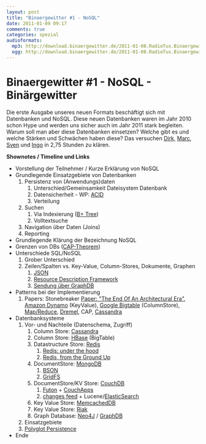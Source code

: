 ```yaml
---
layout: post
title: "Binaergewitter #1 - NoSQL"
date: 2011-01-09 09:17
comments: true
categories: spezial
audioformats:
  mp3: http://download.binaergewitter.de/2011-01-08.RadioTux.Binaergewitter.NoSQL.mp3
  ogg: http://download.binaergewitter.de/2011-01-08.RadioTux.Binaergewitter.NoSQL.ogg
---
```

# Binaergewitter #1 - NoSQL - Binärgewitter

Die erste Ausgabe unseres neuen Formats beschäftigt sich mit Datenbanken und NoSQL. Diese neuen Datenbanken waren im Jahr 2010 schon Hype und werden uns sicher auch im Jahr 2011 stark begleiten. Warum soll man aber diese Datenbanken einsetzen? Welche gibt es und welche Stärken und Schwächen haben diese? Das versuchen [Dirk](http://twitter.com/ddeimeke), [Marc](http://twitter.com/rb2k), [Sven](http://twitter.com/pfleidi) und [Ingo](http://twitter.com/radiotux) in 2,75 Stunden zu klären.

**Shownotes / Timeline und Links**

*   Vorstellung der Teilnehmer / Kurze Erklärung von NoSQL 
*   Grundlegende Einsatzgebiete von Datenbanken 
    1.  Persistenz von (Anwendungs)daten 
        1.  Unterschied/Gemeinsamkeit Dateisystem  Datenbank
        2.  Datensicherheit - WP: [ACID](http://en.wikipedia.org/wiki/ACID)
        3.  Verteilung
    2.  Suchen 
        1.  Via Indexierung ([B+ Tree](http://de.wikipedia.org/wiki/B%2B-Baum))
        2.  Volltextsuche
    3.  Navigation über Daten (Joins)
    4.  Reporting
*   Grundlegende Klärung der Bezeichnung NoSQL
*   Grenzen von DBs ([CAP-Theorem](http://de.wikipedia.org/wiki/CAP-Theorem))
*   Unterschiede SQL/NoSQL 
    1.  Grober Unterschied
    2.  Zeilen/Spalten vs. Key-Value, Column-Stores, Dokumente, Graphen 
        1.  [JSON](http://de.wikipedia.org/wiki/JSON)
        2.  [Resource Description Framework](http://de.wikipedia.org/wiki/Resource_Description_Framework)
        3.  [Sendung über GraphDB](http://blog.radiotux.de/2010/12/13/sendung-graphdb/)
*   Patterns bei der Implementierung 
    1.  Papers: Stonebreaker 
[Paper: "The End Of An Architectural Era"](http://highscalability.com/blog/2009/4/16/paper-the-end-of-an-architectural-era-its-time-for-a-complet.html), [Amazon Dynamo](http://s3.amazonaws.com/AllThingsDistributed/sosp/amazon-dynamo-sosp2007.pdf) (KeyValue), 
[Google Bigtable](http://static.googleusercontent.com/external_content/untrusted_dlcp/labs.google.com/en//papers/bigtable-osdi06.pdf) (ColumnStore), 
[Map/Reduce](http://de.wikipedia.org/wiki/MapReduce), 
[Dremel](http://www.google.com/research/pubs/pub36632.html), 
CAP, 
[Cassandra](http://www.cs.cornell.edu/projects/ladis2009/papers/lakshman-ladis2009.pdf)
*   Datenbanksysteme 
    1.  Vor- und Nachteile (Datenschema, Zugriff) 
        1.  Column Store: [Cassandra](http://cassandra.apache.org/)
        2.  Column Store: [HBase](http://hbase.apache.org/) (BigTable)
        3.  Datastructure Store: [Redis](http://redis.io/) 
            1.  [Redis: under the hood](http://www.pauladamsmith.com/articles/redis_under_the_hood.html)
            2.  [Redis, from the Ground Up](http://blog.mjrusso.com/2010/10/17/redis-from-the-ground-up.html)
        4.  DocumentStore: [MongoDB](http://www.mongodb.org/)
            1.  [BSON](http://bsonspec.org/)
            2.  [GridFS](http://www.mongodb.org/display/DOCS/GridFS%2BSpecification)
        5.  DocumentStore/KV Store: [CouchDB](http://couchdb.apache.org/)
            1.  [Futon](http://couchdb.apache.org/screenshots.html) + [CouchApps](http://couchapp.org/page/index)
            2.  [changes feed](http://guide.couchdb.org/draft/notifications.html) + Lucene/[ElasticSearch](http://www.elasticsearch.com/)
        6.  Key Value Store: [MemcachedDB](http://memcachedb.org/)
        7.  Key Value Store: [Riak](http://basho.com/Riak.html)
        8.  Graph Database: [Neo4J](http://neo4j.org) / [GraphDB](http://www.sones.com/)
    2.  Einsatzgebiete 
    3.  [Polyglot Persistence](http://codemonkeyism.com/nosql-polyglott-persistence/)
*   Ende
